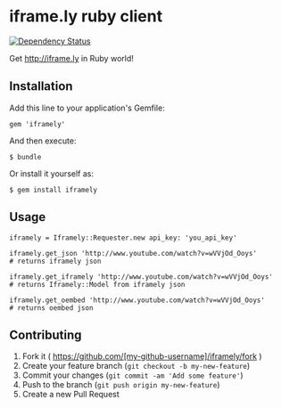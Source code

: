 # iframe.ly ruby client

[![Dependency Status](https://gemnasium.com/BrandyMint/iframely.svg)](https://gemnasium.com/BrandyMint/iframely)


Get http://iframe.ly in Ruby world!

## Installation

Add this line to your application's Gemfile:

    gem 'iframely'

And then execute:

    $ bundle

Or install it yourself as:

    $ gem install iframely

## Usage


    iframely = Iframely::Requester.new api_key: 'you_api_key'

    iframely.get_json 'http://www.youtube.com/watch?v=wVVjOd_Ooys'
    # returns iframely json
    
    iframely.get_iframely 'http://www.youtube.com/watch?v=wVVjOd_Ooys'
    # returns Iframely::Model from iframely json

    iframely.get_oembed 'http://www.youtube.com/watch?v=wVVjOd_Ooys'
    # returns oembed json


## Contributing

1. Fork it ( https://github.com/[my-github-username]/iframely/fork )
2. Create your feature branch (`git checkout -b my-new-feature`)
3. Commit your changes (`git commit -am 'Add some feature'`)
4. Push to the branch (`git push origin my-new-feature`)
5. Create a new Pull Request
